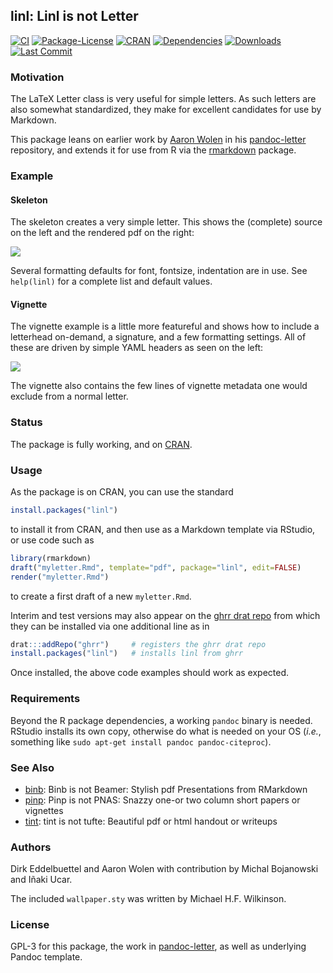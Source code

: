 ## linl: Linl is not Letter

[![CI](https://github.com/eddelbuettel/linl/workflows/ci/badge.svg)](https://github.com/eddelbuettel/linl/actions?query=workflow%3Aci)
[![Package-License](https://img.shields.io/badge/license-GPL--3-brightgreen.svg?style=flat)](http://www.gnu.org/licenses/gpl-3.0.html) 
[![CRAN](https://www.r-pkg.org/badges/version/linl)](https://cran.r-project.org/package=linl) 
[![Dependencies](https://tinyverse.netlify.app/badge/linl)](https://cran.r-project.org/package=linl) 
[![Downloads](https://cranlogs.r-pkg.org/badges/linl?color=brightgreen)](https://www.r-pkg.org:443/pkg/linl)
[![Last Commit](https://img.shields.io/github/last-commit/eddelbuettel/linl)](https://github.com/eddelbuettel/linl)

### Motivation

The LaTeX Letter class is very useful for simple letters.  As such
letters are also somewhat standardized, they make for excellent
candidates for use by Markdown.

This package leans on earlier work by [Aaron Wolen](https://www.aaronwolen.com/) in his
[pandoc-letter](https://github.com/aaronwolen/pandoc-letter) repository, and extends it for use from
R via the [rmarkdown](https://cran.r-project.org/package=rmarkdown) package.

### Example

#### Skeleton

The skeleton creates a very simple letter.  This shows the (complete) source on the left and the
rendered pdf on the right:

![](https://eddelbuettel.github.io/linl/skeleton.png)

Several formatting defaults for font, fontsize, indentation are in use. See `help(linl)` for a 
complete list and default values.

#### Vignette

The vignette example is a little more featureful and shows how to include a letterhead on-demand, a
signature, and a few formatting settings.  All of these are driven by simple YAML headers as seen on
the left:

![](https://eddelbuettel.github.io/linl/vignette.png)

The vignette also contains the few lines of vignette metadata one would exclude from a normal
letter.
        
### Status

The package is fully working, and on [CRAN](https://cran.r-project.org/).

### Usage 

As the package is on CRAN, you can use the standard 

```r
install.packages("linl")
```

to install it from CRAN, and then use as a Markdown template via RStudio, or use code such as

```r
library(rmarkdown)
draft("myletter.Rmd", template="pdf", package="linl", edit=FALSE)
render("myletter.Rmd")
```

to create a first draft of a new `myletter.Rmd`.        

Interim and test versions may also appear on the [ghrr drat repo](https://ghrr.github.io/drat/) from
which they can be installed via one additional line as in

```r
drat:::addRepo("ghrr")     # registers the ghrr drat repo
install.packages("linl")   # installs linl from ghrr
```

Once installed, the above code examples should work as expected.

### Requirements

Beyond the R package dependencies, a working `pandoc` binary is needed. RStudio installs
its own copy, otherwise do what is needed on your OS (_i.e._, something like `sudo apt-get
install pandoc pandoc-citeproc`).

### See Also

- [binb](https://github.com/eddelbuettel/binb): Binb is not Beamer: Stylish pdf Presentations from RMarkdown
- [pinp](https://github.com/eddelbuettel/pinp): Pinp is not PNAS: Snazzy one-or two column short papers or vignettes 
- [tint](https://github.com/eddelbuettel/tint): tint is not tufte: Beautiful pdf or html handout or writeups

### Authors

Dirk Eddelbuettel and Aaron Wolen with contribution by Michal Bojanowski and Iñaki Ucar.

The included `wallpaper.sty` was written by Michael H.F. Wilkinson.

### License

GPL-3 for this package, the work in [pandoc-letter](https://github.com/aaronwolen/pandoc-letter), 
as well as underlying Pandoc template.
